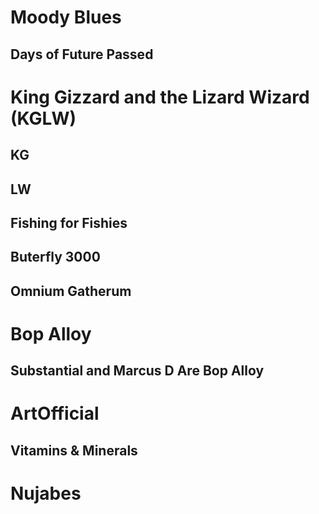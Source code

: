 # Moody Blues

## Days of Future Passed

# King Gizzard and the Lizard Wizard (KGLW)

## KG

## LW

## Fishing for Fishies

## Buterfly 3000

## Omnium Gatherum

# Bop Alloy

## Substantial and Marcus D Are Bop Alloy

# ArtOfficial

## Vitamins & Minerals

# Nujabes